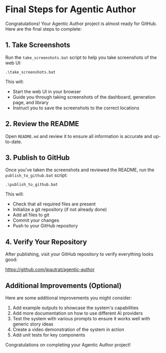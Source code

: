 # Final Steps for Agentic Author

Congratulations! Your Agentic Author project is almost ready for GitHub. Here are the final steps to complete:

## 1. Take Screenshots

Run the `take_screenshots.bat` script to help you take screenshots of the web UI:

```
.\take_screenshots.bat
```

This will:
- Start the web UI in your browser
- Guide you through taking screenshots of the dashboard, generation page, and library
- Instruct you to save the screenshots to the correct locations

## 2. Review the README

Open `README.md` and review it to ensure all information is accurate and up-to-date.

## 3. Publish to GitHub

Once you've taken the screenshots and reviewed the README, run the `publish_to_github.bat` script:

```
.\publish_to_github.bat
```

This will:
- Check that all required files are present
- Initialize a git repository (if not already done)
- Add all files to git
- Commit your changes
- Push to your GitHub repository

## 4. Verify Your Repository

After publishing, visit your GitHub repository to verify everything looks good:

https://github.com/jpautrat/agentic-author

## Additional Improvements (Optional)

Here are some additional improvements you might consider:

1. Add example outputs to showcase the system's capabilities
2. Add more documentation on how to use different AI providers
3. Test the system with various prompts to ensure it works well with generic story ideas
4. Create a video demonstration of the system in action
5. Add unit tests for key components

Congratulations on completing your Agentic Author project!
